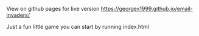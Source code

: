 View on github pages for live version https://georgex1999.github.io/email-invaders/

Just a fun little game you can start by running index.html
